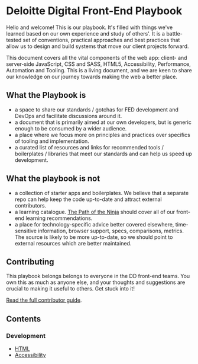 # Deloitte Digital Front-End Playbook

Hello and welcome! This is our playbook.
It's filled with things we've learned based on our own experience and study of others'.
It is a battle-tested set of conventions, practical approaches and best practices that allow us to design and build systems that move our client projects forward.

This document covers all the vital components of the web app: client- and server-side JavaScript, CSS and SASS, HTML5, Accessibility, Performance, Automation and Tooling. This is a living document, and we are keen to share our knowledge on our journey towards making the web a better place.

## What the Playbook is
- a space to share our standards / gotchas for FED development and DevOps and facilitate discussions around it.
- a document that is primarily aimed at our own developers, but is generic enough to be consumed by a wider audience.
- a place where we focus more on principles and practices over specifics of tooling and implementation.
- a curated list of resources and links for recommended tools / boilerplates / libraries that meet our standards and can help us speed up development.

## What the playbook is not
- a collection of starter apps and boilerplates. We believe that a separate repo can help keep the code up-to-date and attract external contributors.
- a learning catalogue. [The Path of the Ninja](https://github.com/DeloitteDigitalUK/fed-path-of-the-ninja) should cover all of our front-end learning recommendations.
- a place for technology-specific advice better covered elsewhere, time-sensitive information, browser support, specs, comparisons, metrics. The source is likely to be more up-to-date, so we should point to external resources which are better maintained.

## Contributing

This playbook belongs belongs to everyone in the DD front-end teams. You own this as much as anyone else, and your thoughts and suggestions are crucial to making it useful to others. Get stuck into it!

[Read the full contributor guide](CONTRIBUTING.md).

## Contents

### Development
* [HTML](/development/HTML.md)
* [Accessibility](/development/ACCESSIBILITY.md)
